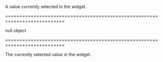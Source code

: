 <!--**
/*-------------------------------------------
    Auto-generated file. Do not modify.
-------------------------------------------

**-->
<!--d-->A value currently selected in the widget.<!--/d-->
===========================================================================
<!--default-->null<!--/default-->
<!--type-->object<!--/type-->
===========================================================================

<!--shortDescription-->
The currently selected value in the widget.
<!--/shortDescription-->

<!--fullDescription-->

<!--/fullDescription-->